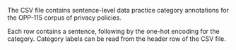 The CSV file contains sentence-level data practice category annotations for the OPP-115 corpus of privacy policies. 

Each row contains a sentence, following by the one-hot encoding for the category. Category labels can be read from the header row of the CSV file.
